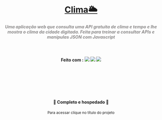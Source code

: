 <h1 align="center" ><a href="http://diego-quiz.great-site.net/clima">Clima🌥</a></h1>

<h5 align="center" style="color:#8B8989;">Uma aplicação web que consulta uma API gratuita de clima e tempo e lhe mostra o clima da cidade digitada. Feita para treinar a consultar APIs e manipulas JSON com Javascript<br><br><br></h5>
<h4 align="center">
Feito com : <img src="https://img.shields.io/static/v1?label=&message=HTML5&color=FFF&style=for-the-badge&logo=html5"/>
<img src="https://img.shields.io/static/v1?label=&message=JAVASCRIPT&color=FFF&style=for-the-badge&logo=javascript"/>
<img src="https://img.shields.io/static/v1?label=&message=CSS3&color=1572B6&style=for-the-badge&logo=css3"/></h4><br><br><br><br><br>




<h4 align="center">  🚀  Completo e hospedado  🚀</h4>
<p align="center" style="font-size:12px">Para acessar clique no título do projeto</p>

